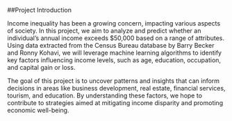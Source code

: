 ##Project Introduction


Income inequality has been a growing concern, impacting various aspects of society. In this project, we aim to analyze and predict whether an individual’s annual income exceeds $50,000 based on a range of attributes. Using data extracted from the Census Bureau database by Barry Becker and Ronny Kohavi, we will leverage machine learning algorithms to identify key factors influencing income levels, such as age, education, occupation, and capital gain or loss.

The goal of this project is to uncover patterns and insights that can inform decisions in areas like business development, real estate, financial services, tourism, and education. By understanding these factors, we hope to contribute to strategies aimed at mitigating income disparity and promoting economic well-being.
